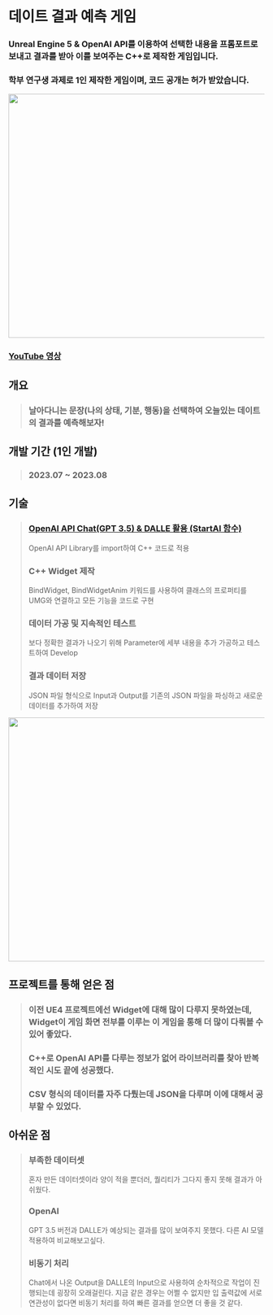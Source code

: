 # 데이트 결과 예측 게임
### Unreal Engine 5 & OpenAI API를 이용하여 선택한 내용을 프롬포트로 보내고 결과를 받아 이를 보여주는 C++로 제작한 게임입니다.
### 학부 연구생 과제로 1인 제작한 게임이며, 코드 공개는 허가 받았습니다.

<div>
  <img src="https://github.com/Chanwoongs/Date_Expecting_Game/assets/26241243/41fa0fd7-34bd-41ae-8bcc-3a330489643d" width="854" height="480"/>    
</div>

###  [YouTube 영상](https://www.youtube.com/watch?v=PemvBxw_p0o)

## 개요
> ### 날아다니는 문장(나의 상태, 기분, 행동)을 선택하여 오늘있는 데이트의 결과를 예측해보자!

## 개발 기간 (1인 개발)
> ### 2023.07 ~ 2023.08

## 기술
> ### [OpenAI API Chat(GPT 3.5) & DALLE 활용 (StartAI 함수)](https://github.com/Chanwoongs/Date_Expecting_Game/blob/main/Source/CGameMode.cpp)
> OpenAI API Library를 import하여 C++ 코드로 적용
> ### C++ Widget 제작
> BindWidget, BindWidgetAnim 키워드를 사용하여 클래스의 프로퍼티를 UMG와 연결하고 모든 기능을 코드로 구현
> ### 데이터 가공 및 지속적인 테스트
> 보다 정확한 결과가 나오기 위해 Parameter에 세부 내용을 추가 가공하고 테스트하여 Develop
> ### 결과 데이터 저장
> JSON 파일 형식으로 Input과 Output를 기존의 JSON 파일을 파싱하고 새로운 데이터를 추가하여 저장
<div>
  <img src="https://github.com/Chanwoongs/Date_Expecting_Game/assets/26241243/41cf7288-48cf-4c54-8660-4764f6fc8633" width="854" height="480"/>    
</div>

## 프로젝트를 통해 얻은 점
> ### 이전 UE4 프로젝트에선 Widget에 대해 많이 다루지 못하였는데, Widget이 게임 화면 전부를 이루는 이 게임을 통해 더 많이 다뤄볼 수 있어 좋았다.
> ### C++로 OpenAI API를 다루는 정보가 없어 라이브러리를 찾아 반복적인 시도 끝에 성공했다.
> ### CSV 형식의 데이터를 자주 다뤘는데 JSON을 다루며 이에 대해서 공부할 수 있었다.

## 아쉬운 점
> ### 부족한 데이터셋
> 혼자 만든 데이터셋이라 양이 적을 뿐더러, 퀄리티가 그다지 좋지 못해 결과가 아쉬웠다.
> ### OpenAI
> GPT 3.5 버전과 DALLE가 예상되는 결과를 많이 보여주지 못했다. 다른 AI 모델 적용하여 비교해보고싶다.
> ### 비동기 처리
> Chat에서 나온 Output을 DALLE의 Input으로 사용하여 순차적으로 작업이 진행되는데 굉장히 오래걸린다.
> 지금 같은 경우는 어쩔 수 없지만 입 출력값에 서로 연관성이 없다면 비동기 처리를 하여 빠른 결과를 얻으면 더 좋을 것 같다.
